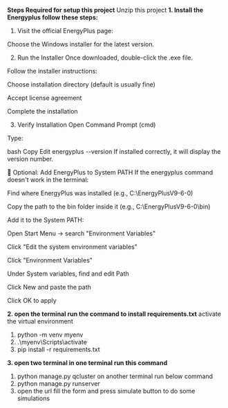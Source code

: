 **Steps Required for setup this project**
Unzip this project 
**1. Install the Energyplus follow these steps:**
1. Visit the official EnergyPlus page:

Choose the Windows installer for the latest version.

2. Run the Installer
Once downloaded, double-click the .exe file.

Follow the installer instructions:

Choose installation directory (default is usually fine)

Accept license agreement

Complete the installation

3. Verify Installation
Open Command Prompt (cmd)

Type:

bash
Copy
Edit
energyplus --version
If installed correctly, it will display the version number.

🔧 Optional: Add EnergyPlus to System PATH
If the energyplus command doesn't work in the terminal:

Find where EnergyPlus was installed (e.g., C:\EnergyPlusV9-6-0)

Copy the path to the bin folder inside it (e.g., C:\EnergyPlusV9-6-0\bin)

Add it to the System PATH:

Open Start Menu → search "Environment Variables"

Click "Edit the system environment variables"

Click "Environment Variables"

Under System variables, find and edit Path

Click New and paste the path

Click OK to apply


**2. open the terminal run the command to install requirements.txt**
activate the virtual environment 
1. python -m venv myenv 
2. .\myenv\Scripts\activate
3. pip install -r requirements.txt

**3. open two terminal in one terminal run this command**
1. python manage.py qcluster
on another terminal run below command 
2. python manage.py runserver
3. open the url fill the form and press simulate button to do some simulations
